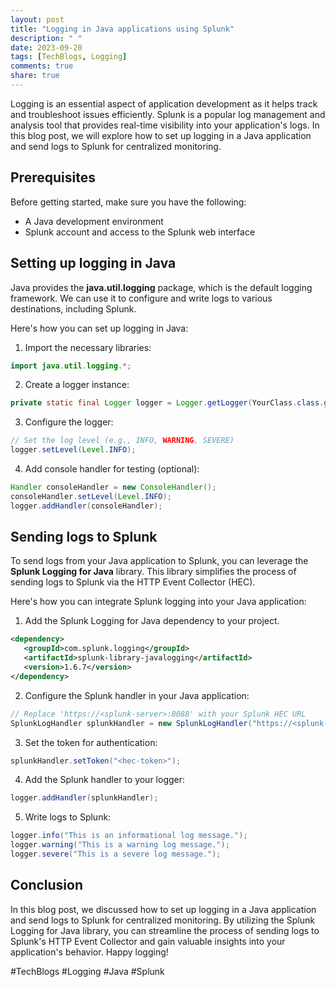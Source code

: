 ```yaml
---
layout: post
title: "Logging in Java applications using Splunk"
description: " "
date: 2023-09-20
tags: [TechBlogs, Logging]
comments: true
share: true
---
```


Logging is an essential aspect of application development as it helps track and troubleshoot issues efficiently. Splunk is a popular log management and analysis tool that provides real-time visibility into your application's logs. In this blog post, we will explore how to set up logging in a Java application and send logs to Splunk for centralized monitoring.

## Prerequisites

Before getting started, make sure you have the following:

- A Java development environment
- Splunk account and access to the Splunk web interface

## Setting up logging in Java

Java provides the **java.util.logging** package, which is the default logging framework. We can use it to configure and write logs to various destinations, including Splunk.

Here's how you can set up logging in Java:

1. Import the necessary libraries:

```java
import java.util.logging.*;
```

2. Create a logger instance:

```java
private static final Logger logger = Logger.getLogger(YourClass.class.getName());
```

3. Configure the logger:

```java
// Set the log level (e.g., INFO, WARNING, SEVERE)
logger.setLevel(Level.INFO);
```

4. Add console handler for testing (optional):

```java
Handler consoleHandler = new ConsoleHandler();
consoleHandler.setLevel(Level.INFO);
logger.addHandler(consoleHandler);
```

## Sending logs to Splunk

To send logs from your Java application to Splunk, you can leverage the **Splunk Logging for Java** library. This library simplifies the process of sending logs to Splunk via the HTTP Event Collector (HEC).

Here's how you can integrate Splunk logging into your Java application:

1. Add the Splunk Logging for Java dependency to your project.

```xml
<dependency>
   <groupId>com.splunk.logging</groupId>
   <artifactId>splunk-library-javalogging</artifactId>
   <version>1.6.7</version>
</dependency>
```

2. Configure the Splunk handler in your Java application:

```java
// Replace 'https://<splunk-server>:8088' with your Splunk HEC URL
SplunkLogHandler splunkHandler = new SplunkLogHandler("https://<splunk-server>:8088");
```

3. Set the token for authentication:

```java
splunkHandler.setToken("<hec-token>");
```

4. Add the Splunk handler to your logger:

```java
logger.addHandler(splunkHandler);
```

5. Write logs to Splunk:

```java
logger.info("This is an informational log message.");
logger.warning("This is a warning log message.");
logger.severe("This is a severe log message.");
```

## Conclusion

In this blog post, we discussed how to set up logging in a Java application and send logs to Splunk for centralized monitoring. By utilizing the Splunk Logging for Java library, you can streamline the process of sending logs to Splunk's HTTP Event Collector and gain valuable insights into your application's behavior. Happy logging!

#TechBlogs #Logging #Java #Splunk